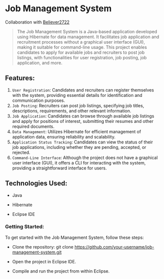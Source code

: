 # Job Management System
Collaboration with [Believer2722](https://github.com/Believer2722)

>The Job Management System is a Java-based application developed using Hibernate for data management. It facilitates job application and recruitment processes without a graphical user interface (GUI), making it suitable for command-line usage. This project enables candidates to apply for available jobs and recruiters to post job listings, with functionalities for user registration, job posting, job application, and more.

## Features:
1. ``User Registration``: Candidates and recruiters can register themselves with the system, providing essential details for identification and communication purposes.
2. ``Job Posting``: Recruiters can post job listings, specifying job titles, descriptions, requirements, and other relevant information.
3. ``Job Application``: Candidates can browse through available job listings and apply for positions of interest, submitting their resumes and other required documents.
4. ``Data Management``: Utilizes Hibernate for efficient management of application data, ensuring reliability and scalability.
5. ``Application Status Tracking``: Candidates can view the status of their job applications, including whether they are pending, accepted, or rejected.
6. ``Command-Line Interface``: Although the project does not have a graphical user interface (GUI), it offers a CLI for interacting with the system, providing a straightforward interface for users.

## Technologies Used:
- Java
* Hibernate
+ Eclipse IDE

### Getting Started:
To get started with the Job Management System, follow these steps:
- Clone the repository: git clone https://github.com/your-username/job-management-system.git
* Open the project in Eclipse IDE.
+ Compile and run the project from within Eclipse.
